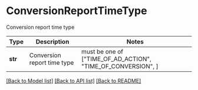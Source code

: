 # ConversionReportTimeType

Conversion report time type

Type | Description | Notes
------------- | ------------- | -------------
**str** | Conversion report time type |  must be one of ["TIME_OF_AD_ACTION", "TIME_OF_CONVERSION", ]

[[Back to Model list]](../README.md#documentation-for-models) [[Back to API list]](../README.md#documentation-for-api-endpoints) [[Back to README]](../README.md)

